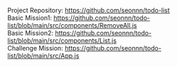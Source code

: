 Project Repository: https://github.com/seonnn/todo-list<br />
Basic Mission1: https://github.com/seonnn/todo-list/blob/main/src/components/RemoveAll.js<br />
Basic Mission2: https://github.com/seonnn/todo-list/blob/main/src/components/List.js<br />
Challenge Mission: https://github.com/seonnn/todo-list/blob/main/src/App.js
